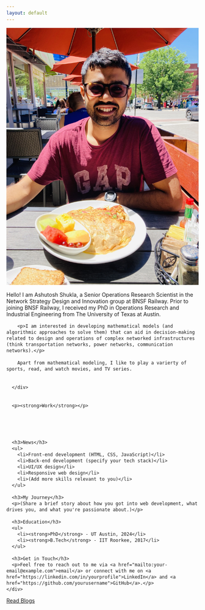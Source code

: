 ```yaml
---
layout: default
---
```


<section class="about-me">
  <div class="container">
    <div class="about-content">
    <div class="profile-container">
        <img src="/images/profile.jpg" alt="Ashutosh profile picture" class="profile-image">
        <p>Hello! I am Ashutosh Shukla, a Senior Operations Research Scientist in the Network Strategy Design and Innovation group at BNSF Railway. Prior to joining BNSF Railway, I received my PhD in Operations Research and Industrial Engineering from The University of Texas at Austin.</p>

        <p>I am interested in developing mathematical models (and algorithmic approaches to solve them) that can aid in decision-making related to design and operations of complex networked infrastructures (think transportation networks, power networks, communication networks).</p>

        Apart from mathematical modeling, I like to play a varierty of sports, read, and watch movies, and TV series.

        
      </div>
      

      <p><strong>Work</strong></p>

      
      
      
      
      <h3>News</h3>
      <ul>
        <li>Front-end development (HTML, CSS, JavaScript)</li>
        <li>Back-end development (specify your tech stack)</li>
        <li>UI/UX design</li>
        <li>Responsive web design</li>
        <li>(Add more skills relevant to you)</li>
      </ul>
      
      <h3>My Journey</h3>
      <p>(Share a brief story about how you got into web development, what drives you, and what you're passionate about.)</p>
      
      <h3>Education</h3>
      <ul>
        <li><strong>PhD</strong> - UT Austin, 2024</li>
        <li><strong>B.Tech</strong> - IIT Roorkee, 2017</li>
      </ul>
      
      <h3>Get in Touch</h3>
      <p>Feel free to reach out to me via <a href="mailto:your-email@example.com">email</a> or connect with me on <a href="https://linkedin.com/in/yourprofile">LinkedIn</a> and <a href="https://github.com/yourusername">GitHub</a>.</p>
    </div>
  </div>
  
  <div class="blog-button-container">
    <a href="{{ '/blog/' | relative_url }}" class="btn secondary">Read Blogs</a>
  </div>
</section>